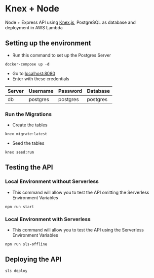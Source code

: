 # Knex + Node

Node + Express API using [Knex.js](https://knexjs.org/), PostgreSQL as database and deployment in AWS Lambda

## Setting up the environment 
* Run this command to set up the Postgres Server
````
docker-compose up -d
````
* Go to [localhost:8080](localhost:8080)
* Enter with these credentials

Server | Username | Password | Database
-------| -------- | ---------| --------
db     | postgres | postgres | postgres

### Run the Migrations
* Create the tables
````
knex migrate:latest
````

* Seed the tables
````
knex seed:run
````

## Testing the API
### Local Environment without Serverless
* This command will allow you to test the API omitting the Serverless Environment Variables
````
npm run start
````

### Local Environment with Serverless
* This command will allow you to test the API using the Serverless Environment Variables
````
npm run sls-offline
````

## Deploying the API
````
sls deploy 
````